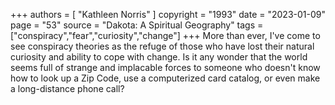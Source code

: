 +++
authors = [
  "Kathleen Norris"
]
copyright = "1993"
date = "2023-01-09"
page = "53"
source = "Dakota: A Spiritual Geography"
tags = ["conspiracy","fear","curiosity","change"]
+++
More than ever, I've come to see conspiracy theories as the refuge of those who have lost their natural curiosity and ability to cope with change. Is it any wonder that the world seems full of strange and implacable forces to someone who doesn't know how to look up a Zip Code, use a computerized card catalog, or even make a long-distance phone call?
